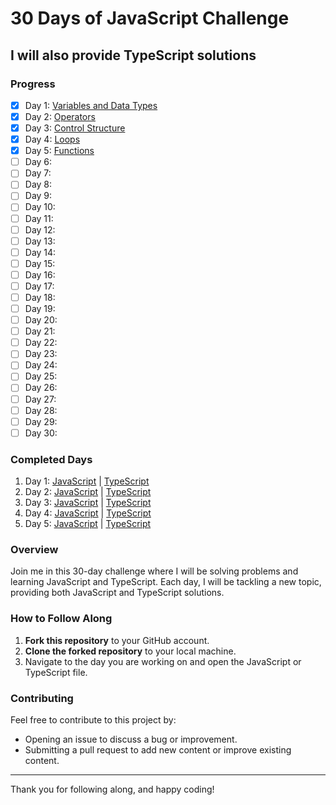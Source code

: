 # 30 Days of JavaScript Challenge
## I will also provide TypeScript solutions

### Progress
- [x] Day 1: [Variables and Data Types](https://github.com/Abdullah-dev0/30-days-javascript-And-typescript/blob/main/Day-1-Javascript/Day-1.js)
- [x] Day 2: [Operators](https://github.com/Abdullah-dev0/30-days-javascript-And-typescript/tree/main/Day-2)
- [x] Day 3: [Control Structure](https://github.com/Abdullah-dev0/30-days-javascript-And-typescript/tree/main/Day-3)
- [x] Day 4: [Loops](https://github.com/Abdullah-dev0/30-days-javascript-And-typescript/tree/main/Day-4)
- [x] Day 5: [Functions](https://github.com/Abdullah-dev0/30-days-javascript-And-typescript/tree/main/Day-5)
- [ ] Day 6:
- [ ] Day 7:
- [ ] Day 8:
- [ ] Day 9:
- [ ] Day 10:
- [ ] Day 11:
- [ ] Day 12:
- [ ] Day 13:
- [ ] Day 14:
- [ ] Day 15:
- [ ] Day 16:
- [ ] Day 17:
- [ ] Day 18:
- [ ] Day 19:
- [ ] Day 20:
- [ ] Day 21:
- [ ] Day 22:
- [ ] Day 23:
- [ ] Day 24:
- [ ] Day 25:
- [ ] Day 26:
- [ ] Day 27:
- [ ] Day 28:
- [ ] Day 29:
- [ ] Day 30:

### Completed Days
1. Day 1: [JavaScript](https://github.com/Abdullah-dev0/30-days-javascript-And-typescript/blob/main/Day-1-Javascript/Day-1.js) | [TypeScript](https://github.com/Abdullah-dev0/30-days-javascript-And-typescript/blob/main/Day-1-typescript/day-1.ts)
2. Day 2: [JavaScript](https://github.com/Abdullah-dev0/30-days-javascript-And-typescript/blob/main/Day-2/Javascript/day-2-javascript.js) | [TypeScript](https://github.com/Abdullah-dev0/30-days-javascript-And-typescript/blob/main/Day-2/Typescript/day-2-typescript.ts)
3. Day 3: [JavaScript](https://github.com/Abdullah-dev0/30-days-javascript-And-typescript/blob/main/Day-3/javascript/day-3-javascript.js) | [TypeScript](https://github.com/Abdullah-dev0/30-days-javascript-And-typescript/blob/main/Day-3/Typescript/day-3-typescript.ts)
4. Day 4: [JavaScript](https://github.com/Abdullah-dev0/30-days-javascript-And-typescript/blob/main/Day-4/Javascript/day-4-javascript.js) | [TypeScript](https://github.com/Abdullah-dev0/30-days-javascript-And-typescript/blob/main/Day-4/Typescript/day-4-typescript.ts)
5. Day 5: [JavaScript](https://github.com/Abdullah-dev0/30-days-javascript-And-typescript/blob/main/Day-5/Javascript/day-5-javascript.js) | [TypeScript](https://github.com/Abdullah-dev0/30-days-javascript-And-typescript/blob/main/Day-5/Typescript/day-5-typescript.ts)

### Overview
Join me in this 30-day challenge where I will be solving problems and learning JavaScript and TypeScript. Each day, I will be tackling a new topic, providing both JavaScript and TypeScript solutions.

### How to Follow Along
1. **Fork this repository** to your GitHub account.
2. **Clone the forked repository** to your local machine.
3. Navigate to the day you are working on and open the JavaScript or TypeScript file.

### Contributing
Feel free to contribute to this project by:
- Opening an issue to discuss a bug or improvement.
- Submitting a pull request to add new content or improve existing content.

---

Thank you for following along, and happy coding!
